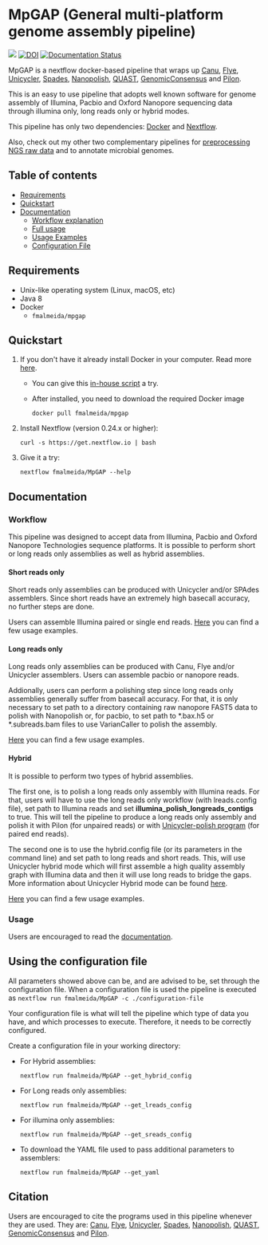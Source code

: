 # MpGAP (General multi-platform genome assembly pipeline)

![](https://travis-ci.com/fmalmeida/MpGAP.svg?branch=master) [![DOI](https://zenodo.org/badge/200904121.svg)](https://zenodo.org/badge/latestdoi/200904121) [![Documentation Status](https://readthedocs.org/projects/mpgap/badge/?version=latest)](https://mpgap.readthedocs.io/en/latest/?badge=latest)



MpGAP is a nextflow docker-based pipeline that wraps up [Canu](https://github.com/marbl/canu), [Flye](https://github.com/fenderglass/Flye), [Unicycler](https://github.com/rrwick/Unicycler), [Spades](https://github.com/ablab/spades), [Nanopolish](https://github.com/jts/nanopolish), [QUAST](https://github.com/ablab/quast), [GenomicConsensus](https://github.com/PacificBiosciences/GenomicConsensus) and [Pilon](https://github.com/broadinstitute/pilon).

This is an easy to use pipeline that adopts well known software for genome assembly of Illumina, Pacbio and Oxford Nanopore sequencing data through illumina only, long reads only or hybrid modes.

This pipeline has only two dependencies: [Docker](https://www.docker.com) and [Nextflow](https://github.com/nextflow-io/nextflow).

Also, check out my other two complementary pipelines for [preprocessing NGS raw data](https://github.com/fmalmeida/NGS-preprocess) and to annotate microbial genomes.

## Table of contents

* [Requirements](https://github.com/fmalmeida/MpGAP#requirements)
* [Quickstart](https://github.com/fmalmeida/MpGAP#quickstart)
* [Documentation](https://github.com/fmalmeida/MpGAP#documentation)
  * [Workflow explanation](https://github.com/fmalmeida/MpGAP#workflow)
  * [Full usage](https://github.com/fmalmeida/MpGAP#usage)
  * [Usage Examples](https://github.com/fmalmeida/MpGAP#usage-examples)
  * [Configuration File](https://github.com/fmalmeida/MpGAP#using-the-configuration-file)

## Requirements

* Unix-like operating system (Linux, macOS, etc)
* Java 8
* Docker
  * `fmalmeida/mpgap`

## Quickstart

1. If you don't have it already install Docker in your computer. Read more [here](https://docs.docker.com/).
    * You can give this [in-house script](https://github.com/fmalmeida/bioinfo/blob/master/dockerfiles/docker_install.sh) a try.
    * After installed, you need to download the required Docker image

          docker pull fmalmeida/mpgap

2. Install Nextflow (version 0.24.x or higher):

       curl -s https://get.nextflow.io | bash

3. Give it a try:

       nextflow fmalmeida/MpGAP --help

## Documentation

### Workflow

This pipeline was designed to accept data from Illumina, Pacbio and Oxford Nanopore Technologies sequence platforms. It is possible to perform short or long reads only assemblies as well as hybrid assemblies.

#### Short reads only

Short reads only assemblies can be produced with Unicycler and/or SPAdes assemblers. Since short reads have an extremely high basecall accuracy, no further steps are done.

Users can assemble Illumina paired or single end reads. [Here](https://github.com/fmalmeida/MpGAP#usage-examples) you can find a few usage examples.

#### Long reads only

Long reads only assemblies can be produced with Canu, Flye and/or Unicycler assemblers. Users can assemble pacbio or nanopore reads.

Addionally, users can perform a polishing step since long reads only assemblies generally suffer from basecall accuracy. For that, it is only necessary to set path to a directory containing raw nanopore FAST5 data to polish with Nanopolish or, for pacbio, to set path to \*.bax.h5 or \*.subreads.bam files to use VarianCaller to polish the assembly.

[Here](https://github.com/fmalmeida/MpGAP#usage-examples) you can find a few usage examples.

#### Hybrid

It is possible to perform two types of hybrid assemblies.

The first one, is to polish a long reads only assembly with Illumina reads. For that, users will have to use the long reads only workflow (with lreads.config file), set path to Illumina reads and set **illumina_polish_longreads_contigs** to true. This will tell the pipeline to produce a long reads only assembly and polish it with Pilon (for unpaired reads) or with [Unicycler-polish program](https://github.com/rrwick/Unicycler/blob/master/docs/unicycler-polish.md) (for paired end reads).

The second one is to use the hybrid.config file (or its parameters in the command line) and set path to long reads and short reads. This, will use Unicycler hybrid mode which will first assemble a high quality assembly graph with Illumina data and then it will use long reads to bridge the gaps. More information about Unicycler Hybrid mode can be found [here](https://github.com/rrwick/Unicycler#method-hybrid-assembly).

[Here](https://mpgap.readthedocs.io/en/latest/manual.html#examples) you can find a few usage examples.

### Usage

Users are encouraged to read the [documentation](https://mpgap.readthedocs.io/en/latest/index.html).

## Using the configuration file

All parameters showed above can be, and are advised to be, set through the configuration file. When a configuration file is used the pipeline is executed as `nextflow run fmalmeida/MpGAP -c ./configuration-file`

Your configuration file is what will tell the pipeline which type of data you have, and which processes to execute. Therefore, it needs to be correctly configured.

Create a configuration file in your working directory:

* For Hybrid assemblies:

      nextflow run fmalmeida/MpGAP --get_hybrid_config

* For Long reads only assemblies:

      nextflow run fmalmeida/MpGAP --get_lreads_config

* For illumina only assemblies:

      nextflow run fmalmeida/MpGAP --get_sreads_config

* To download the YAML file used to pass additional parameters to assemblers:

      nextflow run fmalmeida/MpGAP --get_yaml

## Citation

Users are encouraged to cite the programs used in this pipeline whenever they are used. They are: [Canu](https://github.com/marbl/canu), [Flye](https://github.com/fenderglass/Flye), [Unicycler](https://github.com/rrwick/Unicycler), [Spades](https://github.com/ablab/spades), [Nanopolish](https://github.com/jts/nanopolish), [QUAST](https://github.com/ablab/quast), [GenomicConsensus](https://github.com/PacificBiosciences/GenomicConsensus) and [Pilon](https://github.com/broadinstitute/pilon).
